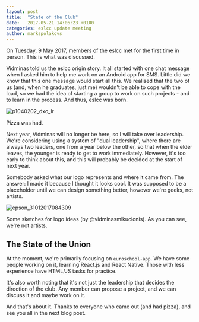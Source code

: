 ```yaml
---
layout: post
title:  "State of the Club"
date:   2017-05-21 14:06:23 +0100
categories: eslcc update meeting
author: markspolakovs
---
```


On Tuesday, 9 May 2017, members of the eslcc met for the first time in person. This is what was discussed.

Vidminas told us the eslcc origin story. It all started with one chat message when I asked him to help me work on an Android app for SMS. Little did we know that this one message would start all this. We realised that the two of us (and, when he graduates, just me) wouldn't be able to cope with the load, so we had the idea of starting a group to work on such projects - and to learn in the process. And thus, eslcc was born.

![p1040202_dxo_lr](https://cloud.githubusercontent.com/assets/2904440/26283920/8cc28cfe-3e30-11e7-8f55-d2d11b83dcb6.jpg)

Pizza was had.

Next year, Vidminas will no longer be here, so I will take over leadership. We're considering using a system of "dual leadership", where there are always two leaders, one from a year below the other, so that when the elder leaves, the younger is ready to get to work immediately. However, it's too early to think about this, and this will probably be decided at the start of next year.

Somebody asked what our logo represents and where it came from. The answer: I made it because I thought it looks cool. It was supposed to be a placeholder until we can design something better, however we're geeks, not artists.

![epson_31012017084309](https://cloud.githubusercontent.com/assets/2904440/26283917/80c553f0-3e30-11e7-9621-4d66f630a0bc.jpg)

Some sketches for logo ideas (by <span class="author">@vidminasmikucionis</span>). As you can see, we're not artists.

## The State of the Union

At the moment, we're primarily focusing on `euroschool-app`. We have some people working on it, learning React.js and React Native. Those with less experience have HTML/JS tasks for practice.

It's also worth noting that it's not just the leadership that decides the direction of the club. Any member can propose a project, and we can discuss it and maybe work on it.

And that's about it. Thanks to everyone who came out (and had pizza), and see you all in the next blog post.